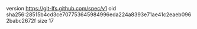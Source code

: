 version https://git-lfs.github.com/spec/v1
oid sha256:28515b4cd3ce707753645984996eda224a8393e71ae41c2eaeb0962babc2672f
size 17
